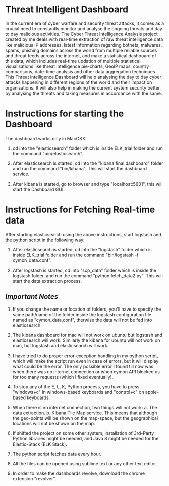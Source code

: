 # Threat Intelligent Dashboard
In the current era of cyber warfare and security threat attacks, it comes as a crucial need to constantly monitor and analyse the ongoing threats and day to day malicious activities. The Cyber Threat Intelligence Analysis project created by me deals with real-time extraction of raw threat intelligence data like malicious IP addresses, latest information regarding botnets, malwares, spams, phishing domains across the world from multiple reliable sources and threat feeds across the internet, and make a statistical dashboard of this data, which includes real-time updation of multiple statistical visualisations like threat intelligence pie-charts, GeoIP maps, country comparisons, date-time analysis and other data aggregation techniques. This Threat intelligence Dashboard will help analysing the day to day cyber attacks happening in different regions of the world and their impact on organisations. It will also help in making the current system security better by analysing the threats and taking measures in accordance with the same.

# Instructions for starting the Dashboard

The dashboard works only in MacOSX.

1. cd into the &quot;elasticsearch&quot; folder which is inside ELK\_trial folder and run the command &quot;bin/elasticsearch&quot;.

2. After elasticsearch is started, cd into the &quot;kibana final dashboard&quot; folder and run the command &quot;bin/kibana&quot;. This will start the dashboard service.

3. After kibana is started, go to browser and type &quot;localhost:5601&quot;, this will start the Dashboard GUI.

# Instructions for Fetching Real-time data

After starting elasticsearch using the above instructions, start logstash and the python script in the following way:

1. After elasticsearch is started, cd into the &quot;logstash&quot; folder which is inside ELK\_trial folder and run the command &quot;bin/logstash -f cymon\_data.conf&quot;.

2. After logstash is started, cd into &quot;scp\_data&quot; folder which is inside the logstash folder, and run the command &quot;python fetch\_data2.py&quot;. This will start the data extraction process.

## _Important Notes_

1. If you change the name or location of folders, you&#39;ll have to specify the same path/name of the folder inside the logstash configuration file named as &quot;cymon\_data.conf&quot;, therwise the data will not be fed into elasticsearch.

3. The kibana dashboard for mac will not work on ubuntu but logstash and elasticsearch will work. Similarly the kibana for ubuntu will not work on mac, but logstash and elasticsearch will work.

4. I have tried to do proper error-exception handling in my python script, which will make the script run even in case of errors, but it will display what could be the error. The only possible error I found till now was when there was no internet connection or when cymon API blocked us for too many requests (which I fixed eventually).

5. To stop any of the E, L, K, Python process, you have to press &quot;windows+c&quot; in windows-based keyboards and &quot;control+c&quot; on apple-based keyboards.

6. When there is no internet connection, two things will not work:
     a. The data extraction.
     b. Kibana Tile Map service. This means that although the geo-points will be shown on the map-space, but the geographical locations will not be shown on the map.

7. If shifted the project on some other system, installation of 3rd-Party Python libraries might be needed, and Java 8 might be needed for the Elastic-Stack (ELK Stack).

8. The python script fetches data every hour.

9. All the files can be opened using sublime text or any other text editor.

10. In order to make the dashboards revolve, download the chrome extension &quot;revolver&quot;.
